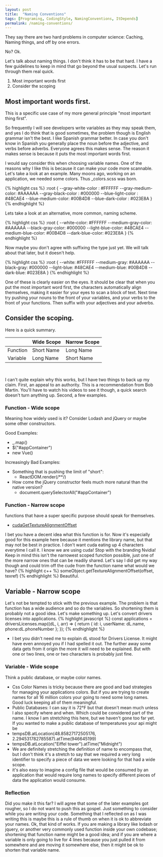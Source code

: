 ```yaml
---
layout: post
title:  "Naming Conventions"
tags: [Programing, CodingStyle, NamingConventions, ItDepends]
permalink: /naming-conventions/
---
```


They say there are two hard problems in computer science: Caching, Naming things, and off by one errors.

No? Ok.

Let's talk about naming things. I don't think it has to be that hard.  I have a few guidelines to keep in mind that go beyond the usual suspects. Let's run through them real quick.

1. Most important words first
2. Consider the scoping

<!--
3. maybe suffix your variables with the type
4. Don't camel/kebab/snake case compound words
-->

## Most important words first.
This is a specific use case of my more general principle "most important thing first".

So frequently I will see developers write variables as they may speak them, and yes I do think that is good sometimes, the problem though is English grammar isn't the best.  I like Spanish grammar better.  In case you don't know in Spanish you generally place the noun before the adjective, and verbs before adverbs.  Everyone agrees this makes sense.  The reason it makes sense is because it puts the most important words first.

I would say consider this when choosing variable names.  One of the reasons why I like this is because it can make your code more scannable.  Let's take a look at an example.  Many moons ago, working on an application, we needed some colors.  Thus _colors.scss was born.


{% highlight css %}
:root {
  --gray-white-color : #FFFFFF
  --gray-medium-color: #AAAAAA
  --gray-black-color : #000000
  --blue-light-color : #48CAE4
  --blue-medium-color: #00B4D8
  --blue-dark-color  : #023E8A
}
{% endhighlight %}

Lets take a look at an alternative, more common, naming scheme.

{% highlight css %}
:root {
  --white-color: #FFFFFF
  --medium-gray-color: #AAAAAA
  --black-gray-color: #000000
  --light-blue-color: #48CAE4
  --medium-blue-color: #00B4D8
  --dark-blue-color: #023E8A
}
{% endhighlight %}

Now maybe you don't agree with suffixing the type just yet.  We will talk about that later, but it doesn't help.

{% highlight css %}
:root {
  --white: #FFFFFF
  --medium-gray: #AAAAAA
  --black-gray: #000000
  --light-blue: #48CAE4
  --medium-blue: #00B4D8
  --dark-blue: #023E8A
}
{% endhighlight %}

One of these is clearly easier on the eyes.  It should be clear that when you put the most important word first, the characters automatically align themselves, making it easier for your eyes to scan a block of text.  Next time try pushing your nouns to the front of your variables, and your verbs to the front of your functions.  Then suffix with your adjectives and your adverbs.

<!--
First of all, pretend your speaking Spanish. In Spanish

Most important word first.

Consider how things might get sorted in a file explorer.

All of these are basically the same idea.

Choose the most imporant words first, and what you would like to be ordered together first.
Use spanish as a guide nounAdjative rather than adjativeNoun
-->

## Consider the scoping.

Here is a quick summary.

|          | Wide Scope | Narrow Scope |
| -------- | ---------- | ------------ |
| Function | Short Name | Long Name    |
| Variable | Long Name  | Short Name   |

<br />

<!--
Got it? If your function has global scope, it probably can use a very succinct name.  If you function has very narrow scope, it's probably doing something super specific, and could use some self documenting name.  If you variable is global
-->

I can't quite explain why this works, but I have two things to back up my claim. First, an appeal to an authority.  This is a recommendation from Bob Martin.  You'll have to watch his videos to see it though, a quick search doesn't turn anything up.  Second, a few examples.


### Function - Wide scope
Meaning how widely used is it? Consider Lodash and jQuery or maybe some other constructors.

Good Examples:
- _.map()
- $("#appContainer")
- new Vue()

Increasingly Bad Examples:
- Something that is pushing the limit of "short":
    - ReactDOM.render(/**/)
- How come the jQuery constructor feels much more natural than the native version?
    - document.querySelectorAll("#appContainer")

### Function - Narrow scope 
functions that have a super specific purpose should speak for themselves.
- [cudaGetTextureAlignmentOffset](https://www.cs.cmu.edu/afs/cs/academic/class/15668-s11/www/cuda-doc/html/group__CUDART__TEXTURE_g6076c6bf0b1f2e52a36cd51af9d78fb4.html)

I bet you have a decent idea what this function is for.  Now it's especially good for this example here because it mentions the library name, but that may not be best in practice.  I don't want cuda eating up 4 characters everytime I call it.  I know we are using cuda! Stop with the branding Nvidia! Keep in mind this isn't the narrowest scoped function possible, just one of the more narrow ones that can be readily shared.  Let's say I did get my way though and could trim off the cude from the function name what would we have?
{% highlight c++ %}
    someObject.getTextureAlignmentOffset(offset, texref)
{% endhighlight %}
Beautiful.

## Variable - Narrow scope
Let's not be tempted to stick with the previous example.  The problem is that function has a wide audience and so do the variables. So shortening them is probably not a good idea.  Let's make something up.  Let's convert drivers licenses into applications.
{% highlight javascript %}
const applications = driversLicenses.map((dL, i, arr) => {
    return { 
        id: i, 
        userName: dL.name, phone:dL.phoneNumber 
    };
});
{% endhighlight %}
- I bet you didn't need me to explain dL stood for Drivers License. It might have even annoyed you if I had spelled it out.  The further away some data gets from it origin the more it will need to be explained. But with one or two lines, one or two characters is probably just fine.
    
### Variable - Wide scope
Think a public database, or maybe color names.
- Css Color Names is tricky because there are good and bad strategies for managing your applications colors.  But if you are trying to create names for all 16 million colors your going to need some long names.  Good luck keeping all of them meaningful.
- Public Databases: I can say it is 72°F but that doesn't mean much unless I also specify where and when. Which could be considered part of the name.  I know I am stretching this here, but we haven't gone too far yet.  If you wanted to make a public database of temperatures your api might be
- tempsDB.atLocation(48.85827172505176, 2.294531782785587).atTime(946645199)
- tempsDB.atLocation("Eiffel tower").atTime("Midnight")
- We are definitely stretching the definition of name to encompass that, but I don't think it's a stretch to say that we required a very long identifier to specify a piece of data we were looking for that had a wide scope.
- it's also easy to imagine a config file that would be consumed by an application that would require long names to specify different pieces of data the application would consume.

### Reflection

Did you make it this far?  I will agree that some of the later examples got rougher, so I do not want to push this as gospel.  Just something to consider while you are writing your code.  Something that I reflected on as I was writing this is maybe this is a rule of thumb on when it is ok to abbreviate your names.  Ok, that kind of works.  If you are making a library like lodash or jquery, or another very commonly used function inside your own codebase; shortening that function name might be a good idea; and if you are where a variable is only going to live for 4 lines because you just pulled it from somewhere and are moving it somewhere else, then it might be ok to shorten that variable name.

<!--
## Don't camel/kebab/snake case compound words
-->


